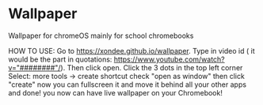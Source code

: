 # Wallpaper
Wallpaper for chromeOS
mainly for school chromebooks

HOW TO USE:
Go to https://xondee.github.io/wallpaper.
Type in video id ( it would be the part in quotations: https://www.youtube.com/watch?v="########"/).
Then click open.
Click the 3 dots in the top left corner
Select: more tools -> create shortcut
check "open as window" then click "create"
now you can fullscreen it and move it behind all your other apps
and done! you now can have live wallpaper on your Chromebook!

